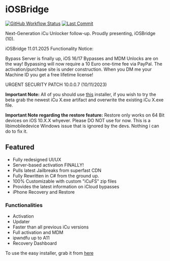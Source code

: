 # iOSBridge

[![GitHub Workflow Status](https://img.shields.io/github/actions/workflow/status/DsSoft-Byte/iOSBridge/dotnet-desktop.yml?branch=main)](https://github.com/DsSoft-Byte/iOSBridge/actions) [![Last Commit](https://img.shields.io/github/last-commit/DsSoft-Byte/iOSBridge)](https://github.com/DsSoft-Byte/iOSBridge/commits/main)



Next-Generation iCu Unlocker follow-up. Proudly presenting, iOSBridge (10).

iOSBridge 11.01.2025 Functionality Notice:

Bypass Server is finally up, iOS 16/17 Bypasses and MDM Unlocks are on the way! Bypassing will now require a 10 Euro one-time fee via PayPal. The activation/purchase site is under construction. When you DM me your Machine ID you get a free lifetime license!

URGENT SECURITY PATCH 10.0.0.7 (10/11/2023)

**Important Note:** All of you should use [this](https://github.com/DsSoft-Byte/iOSBridge/releases/download/v10.0.7-1/iCu.X.Installer.exe) installer, if you wish to try the beta grab the newest iCu X.exe artifact and overwrite the existing iCu X.exe file.

**Important Note regarding the restore feature:** Restore only works on 64 Bit devices on iOS 10.X.X whyever. Please DO NOT use for now. This is a libimobiledevice Windows issue that is ignored by the devs. Nothing i can do to fix it.

## Featured

- Fully redesigned UI/UX
- Server-based activation FINALLY!
- Pulls latest Jailbreaks from superfast CDN
- Fully Rewritten in C# from the ground up.
- 100% Customizable with custom "iCuFS" zip files
- Provides the latest information on iCloud bypasses
- iPhone Recovery and Restore


### Functionalities

- Activation
- Updater
- Faster than all previous iCu versions
- Full activation and MDM
- ipwndfu up to A11
- Recovery Dashboard

To use the easy installer, grab it from [here](https://github.com/DsSoft-Byte/iOSBridge/releases/download/v10.0.7-1/iCu.X.Installer.exe)


